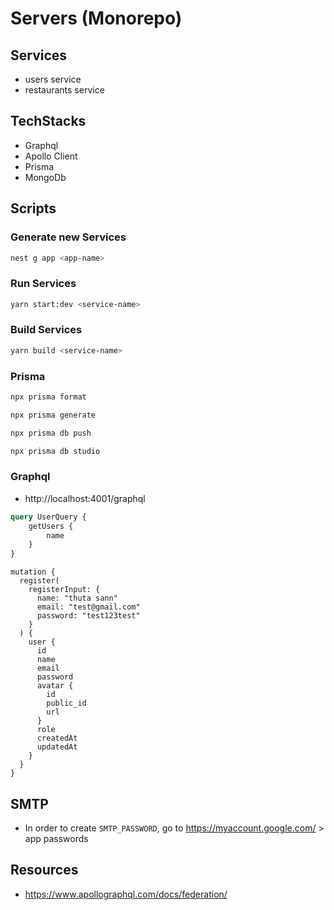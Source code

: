 # Servers (Monorepo)

## Services

- users service
- restaurants service

## TechStacks

- Graphql
- Apollo Client
- Prisma
- MongoDb

## Scripts

### Generate new Services

```bash
nest g app <app-name>
```

### Run Services

```bash
yarn start:dev <service-name>
```

### Build Services

```bash
yarn build <service-name>
```

### Prisma

```bash
npx prisma format
```

```bash
npx prisma generate
```

```bash
npx prisma db push
```

```bash
npx prisma db studio
```

### Graphql

- http://localhost:4001/graphql

```graphql
query UserQuery {
	getUsers {
		name
	}
}
```

```
mutation {
  register(
    registerInput: {
      name: "thuta sann"
      email: "test@gmail.com"
      password: "test123test"
    }
  ) {
    user {
      id
      name
      email
      password
      avatar {
        id
        public_id
        url
      }
      role
      createdAt
      updatedAt
    }
  }
}
```

## SMTP

- In order to create `SMTP_PASSWORD`, go to https://myaccount.google.com/ > app passwords

## Resources

- https://www.apollographql.com/docs/federation/
